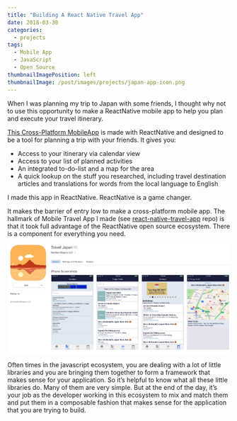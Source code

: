```yaml
---
title: "Building A React Native Travel App"
date: 2018-03-30
categories:
  - projects
tags:
  - Mobile App
  - JavaScript
  - Open Source
thumbnailImagePosition: left
thumbnailImage: /post/images/projects/japan-app-icon.png
---
```


When I was planning my trip to Japan with some friends, I thought why not to use this opportunity to make a ReactNative mobile app to help you plan and execute your travel itinerary.

<!--more-->
[This Cross-Platform MobileApp](https://github.com/xiaoyunyang/react-native-travel-app) is made with ReactNative and designed to be a tool for planning a trip with your friends. It gives you:

* Access to your itinerary via calendar view
* Access to your list of planned activities
* An integrated to-do-list and a map for the area
* A quick lookup on the stuff you researched, including travel destination articles and translations for words from the local language to English



I made this app in ReactNative. ReactNative is a game changer.

It makes the barrier of entry low to make a cross-platform mobile app. The hallmark of Mobile Travel App I made (see [react-native-travel-app](https://github.com/xiaoyunyang/react-native-travel-app) repo) is that it took full advantage of the ReactNative open source ecosystem. There is a component for everything you need.

![React Native Travel App a mobile app for you to plan your next trip with your friends](/post/images/projects/travel-japan.png)

Often times in the javascript ecosystem, you are dealing with a lot of little libraries and you are bringing them together to form a framework that makes sense for your application. So it’s helpful to know what all these little libraries do. Many of them are very simple. But at the end of the day, it’s your job as the developer working in this ecosystem to mix and match them and put them in a composable fashion that makes sense for the application that you are trying to build.
